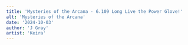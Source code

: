```yaml
---
title: 'Mysteries of the Arcana - 6.109 Long Live the Power Glove!'
alt: 'Mysteries of the Arcana'
date: '2024-10-03'
author: 'J Gray'
artist: 'Keira'
---
```


